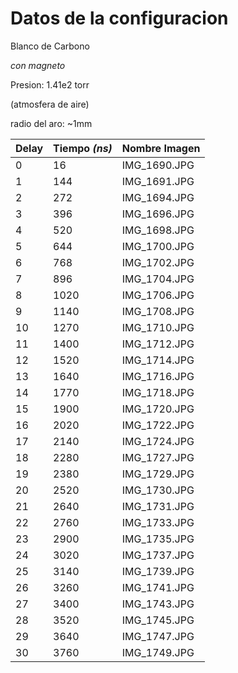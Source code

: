 # Datos de la configuracion

Blanco de Carbono

*con magneto*

Presion: 1.41e2 torr

(atmosfera de aire)

radio del aro: ~1mm

| Delay | Tiempo _(ns)_ | Nombre Imagen |
| --- | --- | --- |
| 0 | 16 | IMG_1690.JPG |
| 1 | 144 | IMG_1691.JPG |
| 2 | 272 | IMG_1694.JPG |
| 3 | 396 | IMG_1696.JPG |
| 4 | 520 | IMG_1698.JPG |
| 5 | 644 | IMG_1700.JPG |
| 6 | 768 | IMG_1702.JPG |
| 7 | 896 | IMG_1704.JPG |
| 8 | 1020 | IMG_1706.JPG |
| 9 | 1140 | IMG_1708.JPG |
| 10 | 1270 | IMG_1710.JPG |
| 11 | 1400 | IMG_1712.JPG |
| 12 | 1520 | IMG_1714.JPG |
| 13 | 1640 | IMG_1716.JPG |
| 14 | 1770 | IMG_1718.JPG |
| 15 | 1900 | IMG_1720.JPG |
| 16 | 2020 | IMG_1722.JPG |
| 17 | 2140 | IMG_1724.JPG |
| 18 | 2280 | IMG_1727.JPG |
| 19 | 2380 | IMG_1729.JPG |
| 20 | 2520 | IMG_1730.JPG |
| 21 | 2640 | IMG_1731.JPG |
| 22 | 2760 | IMG_1733.JPG |
| 23 | 2900 | IMG_1735.JPG |
| 24 | 3020 | IMG_1737.JPG |
| 25 | 3140 | IMG_1739.JPG |
| 26 | 3260 | IMG_1741.JPG |
| 27 | 3400 | IMG_1743.JPG |
| 28 | 3520 | IMG_1745.JPG |
| 29 | 3640 | IMG_1747.JPG |
| 30 | 3760 | IMG_1749.JPG |

